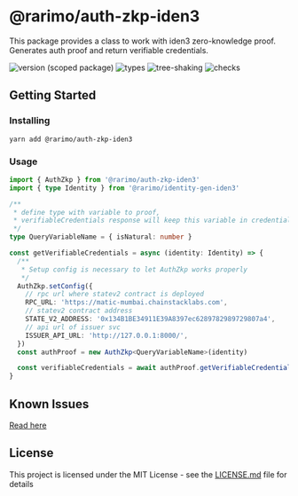 # @rarimo/auth-zkp-iden3
This package provides a class to work with iden3 zero-knowledge proof. Generates auth proof and return verifiable credentials.

![version (scoped package)](https://badgen.net/npm/v/@rarimo/auth-zkp-iden3)
![types](https://badgen.net/npm/types/@rarimo/auth-zkp-iden3)
![tree-shaking](https://badgen.net/bundlephobia/tree-shaking/@rarimo/auth-zkp-iden3)
![checks](https://badgen.net/github/checks/rarimo/js-sdk/main)

## Getting Started

### Installing

```
yarn add @rarimo/auth-zkp-iden3
```

### Usage

```ts
import { AuthZkp } from '@rarimo/auth-zkp-iden3'
import { type Identity } from '@rarimo/identity-gen-iden3'

/**
 * define type with variable to proof,
 * verifiableCredentials response will keep this variable in credentialSubject
 */
type QueryVariableName = { isNatural: number }

const getVerifiableCredentials = async (identity: Identity) => {
  /**
   * Setup config is necessary to let AuthZkp works properly
   */
  AuthZkp.setConfig({
    // rpc url where statev2 contract is deployed
    RPC_URL: 'https://matic-mumbai.chainstacklabs.com',
    // statev2 contract address
    STATE_V2_ADDRESS: '0x134B1BE34911E39A8397ec6289782989729807a4',
    // api url of issuer svc
    ISSUER_API_URL: 'http://127.0.0.1:8000/',
  })
  const authProof = new AuthZkp<QueryVariableName>(identity)

  const verifiableCredentials = await authProof.getVerifiableCredentials()
}
```

## Known Issues
[Read here](https://github.com/rarimo/js-sdk/blob/main/README.md#working-with-zkp-iden3-packages)

## License

This project is licensed under the MIT License - see the [LICENSE.md](../../LICENSE) file for details
